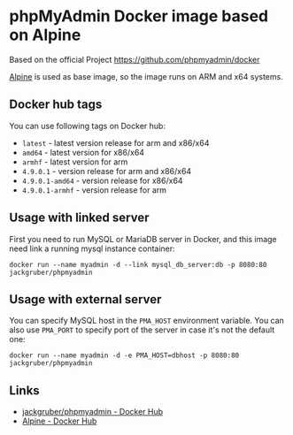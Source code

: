# phpMyAdmin Docker image based on Alpine
Based on the official Project
https://github.com/phpmyadmin/docker

[Alpine](https://hub.docker.com/_/alpine/) is used as base image, so the image runs on ARM and x64 systems.

## Docker hub tags

You can use following tags on Docker hub:

* `latest` - latest version release for arm and x86/x64
* `amd64` - latest version for x86/x64
* `armhf` - latest version for arm
* `4.9.0.1` - version release for arm and x86/x64
* `4.9.0.1-amd64` - version release for x86/x64
* `4.9.0.1-armhf` - version release for arm

## Usage with linked server

First you need to run MySQL or MariaDB server in Docker, and this image need
link a running mysql instance container:

```
docker run --name myadmin -d --link mysql_db_server:db -p 8080:80 jackgruber/phpmyadmin
```

## Usage with external server

You can specify MySQL host in the `PMA_HOST` environment variable. You can also
use `PMA_PORT` to specify port of the server in case it's not the default one:

```
docker run --name myadmin -d -e PMA_HOST=dbhost -p 8080:80 jackgruber/phpmyadmin
```

## Links
* [jackgruber/phpmyadmin - Docker Hub](https://hub.docker.com/r/jackgruber/phpmyadmin)
* [Alpine - Docker Hub](https://hub.docker.com/_/alpine/)

